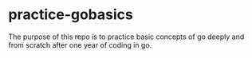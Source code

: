 # practice-gobasics
The purpose of this repo is to practice basic concepts of go deeply and from scratch after one year of coding in go.
